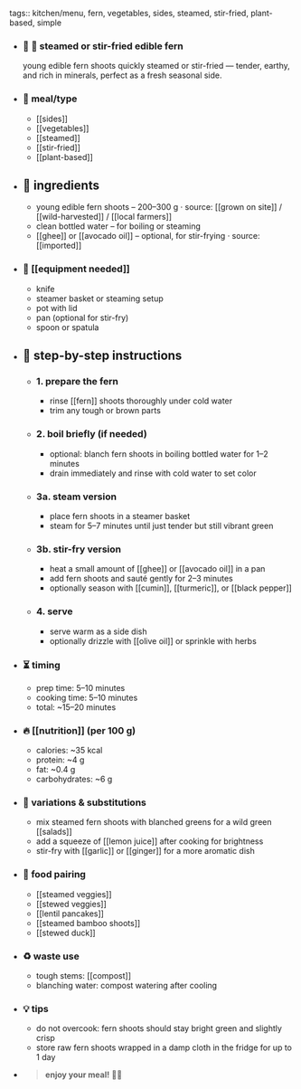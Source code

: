 tags:: kitchen/menu, fern, vegetables, sides, steamed, stir-fried, plant-based, simple

- ### 🧾 🌿 steamed or stir-fried edible fern
  young edible fern shoots quickly steamed or stir-fried — tender, earthy, and rich in minerals, perfect as a fresh seasonal side.
- ### 🍴 meal/type
	- [[sides]]
	- [[vegetables]]
	- [[steamed]]
	- [[stir-fried]]
	- [[plant-based]]
- ## 🍃 ingredients
	- young edible fern shoots – 200–300 g · source: [[grown on site]] / [[wild-harvested]] / [[local farmers]]
	- clean bottled water – for boiling or steaming
	- [[ghee]] or [[avocado oil]] – optional, for stir-frying · source: [[imported]]
- ### 🔧 [[equipment needed]]
	- knife
	- steamer basket or steaming setup
	- pot with lid
	- pan (optional for stir-fry)
	- spoon or spatula
- ## 📝 step-by-step instructions
	- ### 1. prepare the fern
		- rinse [[fern]] shoots thoroughly under cold water
		- trim any tough or brown parts
	- ### 2. boil briefly (if needed)
		- optional: blanch fern shoots in boiling bottled water for 1–2 minutes
		- drain immediately and rinse with cold water to set color
	- ### 3a. steam version
		- place fern shoots in a steamer basket
		- steam for 5–7 minutes until just tender but still vibrant green
	- ### 3b. stir-fry version
		- heat a small amount of [[ghee]] or [[avocado oil]] in a pan
		- add fern shoots and sauté gently for 2–3 minutes
		- optionally season with [[cumin]], [[turmeric]], or [[black pepper]]
	- ### 4. serve
		- serve warm as a side dish
		- optionally drizzle with [[olive oil]] or sprinkle with herbs
- ### ⏳ timing
	- prep time: 5–10 minutes
	- cooking time: 5–10 minutes
	- total: ~15–20 minutes
- ### 🔥 [[nutrition]] (per 100 g)
	- calories: ~35 kcal
	- protein: ~4 g
	- fat: ~0.4 g
	- carbohydrates: ~6 g
- ### 🧪 variations & substitutions
	- mix steamed fern shoots with blanched greens for a wild green [[salads]]
	- add a squeeze of [[lemon juice]] after cooking for brightness
	- stir-fry with [[garlic]] or [[ginger]] for a more aromatic dish
- ### 🧭 food pairing
	- [[steamed veggies]]
	- [[stewed veggies]]
	- [[lentil pancakes]]
	- [[steamed bamboo shoots]]
	- [[stewed duck]]
- ### ♻️ waste use
	- tough stems: [[compost]]
	- blanching water: compost watering after cooling
- ### 💡 tips
	- do not overcook: fern shoots should stay bright green and slightly crisp
	- store raw fern shoots wrapped in a damp cloth in the fridge for up to 1 day
- > **enjoy your meal!** 🌿🥢